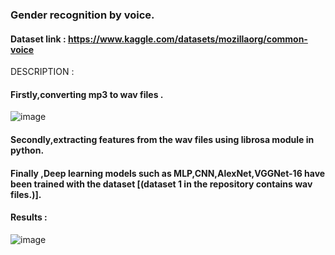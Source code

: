 
### Gender recognition by voice.

#### Dataset link : https://www.kaggle.com/datasets/mozillaorg/common-voice

DESCRIPTION :

#### Firstly,converting mp3 to wav files .

![image](https://user-images.githubusercontent.com/91651103/225900277-c2d8e3ba-ee39-46a4-9daa-6b746058b879.png)


#### Secondly,extracting features from the wav files using librosa module in python.

#### Finally ,Deep learning models such as MLP,CNN,AlexNet,VGGNet-16 have been trained with the dataset [(dataset 1  in the repository contains wav files.)].

#### Results :

![image](https://user-images.githubusercontent.com/91651103/225902858-bae60ed1-ac5c-4f4e-88fa-14cc85907021.png)

 
